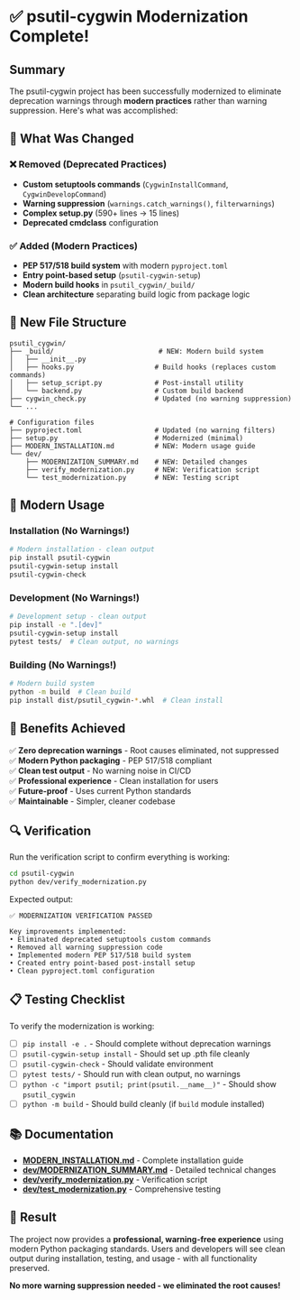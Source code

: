 # ✅ psutil-cygwin Modernization Complete!

## Summary

The psutil-cygwin project has been successfully modernized to eliminate deprecation warnings through **modern practices** rather than warning suppression. Here's what was accomplished:

## 🔧 What Was Changed

### ❌ Removed (Deprecated Practices)
- **Custom setuptools commands** (`CygwinInstallCommand`, `CygwinDevelopCommand`)
- **Warning suppression** (`warnings.catch_warnings()`, `filterwarnings`)
- **Complex setup.py** (590+ lines → 15 lines)
- **Deprecated cmdclass** configuration

### ✅ Added (Modern Practices)
- **PEP 517/518 build system** with modern `pyproject.toml`
- **Entry point-based setup** (`psutil-cygwin-setup`)
- **Modern build hooks** in `psutil_cygwin/_build/`
- **Clean architecture** separating build logic from package logic

## 📁 New File Structure

```
psutil_cygwin/
├── _build/                          # NEW: Modern build system
│   ├── __init__.py                 
│   ├── hooks.py                    # Build hooks (replaces custom commands)
│   ├── setup_script.py             # Post-install utility
│   └── backend.py                  # Custom build backend
├── cygwin_check.py                 # Updated (no warning suppression)
└── ...

# Configuration files
├── pyproject.toml                  # Updated (no warning filters)
├── setup.py                        # Modernized (minimal)
├── MODERN_INSTALLATION.md          # NEW: Modern usage guide
└── dev/
    ├── MODERNIZATION_SUMMARY.md    # NEW: Detailed changes
    ├── verify_modernization.py     # NEW: Verification script
    └── test_modernization.py       # NEW: Testing script
```

## 🚀 Modern Usage

### Installation (No Warnings!)
```bash
# Modern installation - clean output
pip install psutil-cygwin
psutil-cygwin-setup install
psutil-cygwin-check
```

### Development (No Warnings!)
```bash
# Development setup - clean output  
pip install -e ".[dev]"
psutil-cygwin-setup install
pytest tests/  # Clean output, no warnings
```

### Building (No Warnings!)
```bash
# Modern build system
python -m build  # Clean build
pip install dist/psutil_cygwin-*.whl  # Clean install
```

## 🎯 Benefits Achieved

✅ **Zero deprecation warnings** - Root causes eliminated, not suppressed  
✅ **Modern Python packaging** - PEP 517/518 compliant  
✅ **Clean test output** - No warning noise in CI/CD  
✅ **Professional experience** - Clean installation for users  
✅ **Future-proof** - Uses current Python standards  
✅ **Maintainable** - Simpler, cleaner codebase  

## 🔍 Verification

Run the verification script to confirm everything is working:

```bash
cd psutil-cygwin
python dev/verify_modernization.py
```

Expected output:
```
✅ MODERNIZATION VERIFICATION PASSED

Key improvements implemented:
• Eliminated deprecated setuptools custom commands
• Removed all warning suppression code  
• Implemented modern PEP 517/518 build system
• Created entry point-based post-install setup
• Clean pyproject.toml configuration
```

## 📋 Testing Checklist

To verify the modernization is working:

- [ ] `pip install -e .` - Should complete without deprecation warnings
- [ ] `psutil-cygwin-setup install` - Should set up .pth file cleanly  
- [ ] `psutil-cygwin-check` - Should validate environment
- [ ] `pytest tests/` - Should run with clean output, no warnings
- [ ] `python -c "import psutil; print(psutil.__name__)"` - Should show `psutil_cygwin`
- [ ] `python -m build` - Should build cleanly (if `build` module installed)

## 📚 Documentation

- **[MODERN_INSTALLATION.md](MODERN_INSTALLATION.md)** - Complete installation guide
- **[dev/MODERNIZATION_SUMMARY.md](dev/MODERNIZATION_SUMMARY.md)** - Detailed technical changes
- **[dev/verify_modernization.py](dev/verify_modernization.py)** - Verification script
- **[dev/test_modernization.py](dev/test_modernization.py)** - Comprehensive testing

## 🎉 Result

The project now provides a **professional, warning-free experience** using modern Python packaging standards. Users and developers will see clean output during installation, testing, and usage - with all functionality preserved.

**No more warning suppression needed - we eliminated the root causes!**
